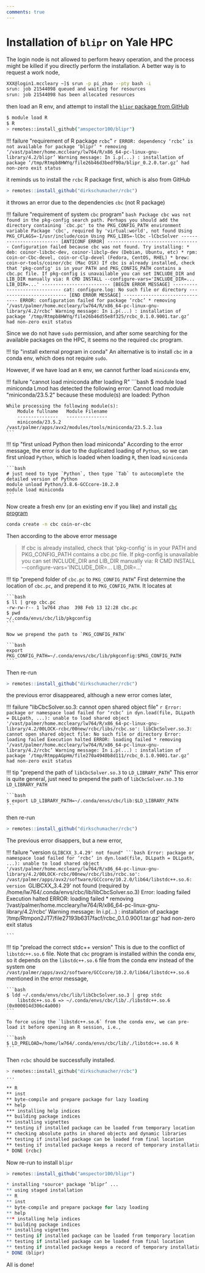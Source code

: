 ```yaml
---
comments: true
---
```


# Installation of `blipr` on Yale HPC

The login node is not allowed to perform heavy operation, and the process might be killed if you directly perform the installation. A better way is to request a work node,

```bash
XXX@login1.mccleary ~]$ srun -p pi_zhao --pty bash -i
srun: job 21544098 queued and waiting for resources
srun: job 21544098 has been allocated resources
```

then load an R env, and attempt to install the [`blipr` package from GitHub](https://github.com/amspector100/blipr)

```bash
$ module load R
$ R
> remotes::install_github("amspector100/blipr")
```

!!! failure "requirement of R package `rcbc`"
    ```r
    ERROR: dependency ‘rcbc’ is not available for package ‘blipr’
    * removing ‘/vast/palmer/home.mccleary/lw764/R/x86_64-pc-linux-gnu-library/4.2/blipr’
    Warning message:
    In i.p(...) :
    installation of package ‘/tmp/Rtmpb8HWYq/file26b46d3bedf90a/blipr_0.2.0.tar.gz’ had non-zero exit status
    ```

it reminds us to install the `rcbc` R package first, which is also from GitHub

```r
> remotes::install_github("dirkschumacher/rcbc")
```

it throws an error due to the dependencies `cbc` (not R package)

!!! failure "requirement of system `cbc` program"
    ```bash
    Package cbc was not found in the pkg-config search path.
    Perhaps you should add the directory containing `cbc.pc'
    to the PKG_CONFIG_PATH environment variable
    Package 'cbc', required by 'virtual:world', not found
    Using PKG_CFLAGS=-I/usr/include/coin
    Using PKG_LIBS=-lCbc -lCbcSolver
    ------------------------- [ANTICONF ERROR] ----------------------------------
    Configuration failed because cbc was not found. Try installing:
    * deb: coinor-libcbc-dev, coinor-libclp-dev (Debian, Ubuntu, etc)
    * rpm: coin-or-Cbc-devel, coin-or-Clp-devel (Fedora, CentOS, RHEL)
    * brew: coin-or-tools/coinor/cbc (Mac OSX)
    If cbc is already installed, check that 'pkg-config' is in your
    PATH and PKG_CONFIG_PATH contains a cbc.pc file. If pkg-config
    is unavailable you can set INCLUDE_DIR and LIB_DIR manually via:
    R CMD INSTALL --configure-vars='INCLUDE_DIR=... LIB_DIR=...'
    ------------------------- [BEGIN ERROR MESSAGE] -----------------------------
    cat: configure.log: No such file or directory
    ------------------------- [END ERROR MESSAGE] -------------------------------
    ERROR: configuration failed for package ‘rcbc’
    * removing ‘/vast/palmer/home.mccleary/lw764/R/x86_64-pc-linux-gnu-library/4.2/rcbc’
    Warning message:
    In i.p(...) :
    installation of package ‘/tmp/Rtmpb8HWYq/file26b46d55e8f325/rcbc_0.1.0.9001.tar.gz’ had non-zero exit status
    ```

Since we do not have `sudo` permission, and after some searching for the available packages on the HPC, it seems no the required `cbc` program.

!!! tip "install external program in conda"
    An alternative is to install `cbc` in a conda env, which does not require `sudo`.

However, if we have load an `R` env, we cannot further load `miniconda` env, 

!!! failure "cannot load miniconda after loading R"
    ```bash
    $ module load miniconda
    Lmod has detected the following error:  Cannot load module "miniconda/23.5.2" because these module(s) are loaded:
    Python

    While processing the following module(s):
        Module fullname   Module Filename
        ---------------   ---------------
        miniconda/23.5.2  /vast/palmer/apps/avx2/modules/tools/miniconda/23.5.2.lua
    ```

!!! tip "first unload Python then load miniconda"
    According to the error message, the error is due to the duplicated loading of `Python`, so we can first unload `Python`, which is loaded when loading `R`, then load `miniconda`

    ```bash
    # just need to type `Python`, then type `Tab` to autocomplete the detailed version of Python
    module unload Python/3.8.6-GCCcore-10.2.0
    module load miniconda
    ```

Now create a fresh env (or an existing env if you like) and install [`cbc` program](https://github.com/coin-or/Cbc)


```bash
conda create -n cbc coin-or-cbc
```

Then according to the above error message

> If cbc is already installed, check that 'pkg-config' is in your
    PATH and PKG_CONFIG_PATH contains a cbc.pc file. If pkg-config
    is unavailable you can set INCLUDE_DIR and LIB_DIR manually via:
    R CMD INSTALL --configure-vars='INCLUDE_DIR=... LIB_DIR=...'


!!! tip "prepend folder of `cbc.pc` to `PKG_CONFIG_PATH`"
    First determine the location of `cbc.pc`, and prepend it to `PKG_CONFIG_PATH`. It locates at

    ```bash
    $ ll | grep cbc.pc
    -rw-rw-r-- 1 lw764 zhao  398 Feb 13 12:28 cbc.pc
    $ pwd
    ~/.conda/envs/cbc/lib/pkgconfig
    ```

    Now we prepend the path to `PKG_CONFIG_PATH`

    ```bash
    export PKG_CONFIG_PATH=~/.conda/envs/cbc/lib/pkgconfig:$PKG_CONFIG_PATH
    ```


Then re-run

```r
> remotes::install_github("dirkschumacher/rcbc")
```

the previous error disappeared, although a new error comes later,

!!! failure "libCbcSolver.so.3: cannot open shared object file"
    ```r
    Error: package or namespace load failed for ‘rcbc’ in dyn.load(file, DLLpath = DLLpath, ...):
    unable to load shared object '/vast/palmer/home.mccleary/lw764/R/x86_64-pc-linux-gnu-library/4.2/00LOCK-rcbc/00new/rcbc/libs/rcbc.so':
    libCbcSolver.so.3: cannot open shared object file: No such file or directory
    Error: loading failed
    Execution halted
    ERROR: loading failed
    * removing ‘/vast/palmer/home.mccleary/lw764/R/x86_64-pc-linux-gnu-library/4.2/rcbc’
    Warning message:
    In i.p(...) :
    installation of package ‘/tmp/RtmppAGpHm/file270a4940b8d111/rcbc_0.1.0.9001.tar.gz’ had non-zero exit status
    ```    

!!! tip "prepend the path of `libCbcSolver.so.3` to `LD_LIBRARY_PATH`"
    This error is quite general, just need to prepend the path of `libCbcSolver.so.3` to `LD_LIBRARY_PATH`

    ```bash
    $ export LD_LIBRARY_PATH=~/.conda/envs/cbc/lib:$LD_LIBRARY_PATH
    ```

then re-run

```r
> remotes::install_github("dirkschumacher/rcbc")
```

The previous error disappers, but a new error,

!!! failure "version `GLIBCXX_3.4.29' not found"
    ```bash
    Error: package or namespace load failed for ‘rcbc’ in dyn.load(file, DLLpath = DLLpath, ...):
    unable to load shared object '/vast/palmer/home.mccleary/lw764/R/x86_64-pc-linux-gnu-library/4.2/00LOCK-rcbc/00new/rcbc/libs/rcbc.so':
    /vast/palmer/apps/avx2/software/GCCcore/10.2.0/lib64/libstdc++.so.6: version `GLIBCXX_3.4.29' not found (required by /home/lw764/.conda/envs/cbc/lib/libCbcSolver.so.3)
    Error: loading failed
    Execution halted
    ERROR: loading failed
    * removing ‘/vast/palmer/home.mccleary/lw764/R/x86_64-pc-linux-gnu-library/4.2/rcbc’
    Warning message:
    In i.p(...) :
    installation of package ‘/tmp/Rtmpon2JT7/file27193b6317facf/rcbc_0.1.0.9001.tar.gz’ had non-zero exit status

    ```

!!! tip "preload the correct stdc++ version"
    This is due to the conflict of `libstdc++.so.6` file. Note that `cbc` program is installed within the conda env, so it depends on the `libstdc++.so.6` file from the conda env instead of the system one `/vast/palmer/apps/avx2/software/GCCcore/10.2.0/lib64/libstdc++.so.6` mentioned in the error message,

    ```bash
    $ ldd ~/.conda/envs/cbc/lib/libCbcSolver.so.3 | grep stdc
        libstdc++.so.6 => ~/.conda/envs/cbc/lib/./libstdc++.so.6 (0x000014d306c4a000)
    ```

    To force using the `libstdc++.so.6` from the conda env, we can pre-load it before opening an R session, i.e.,

    ```bash
    $ LD_PRELOAD=/home/lw764/.conda/envs/cbc/lib/./libstdc++.so.6 R
    ```

Then `rcbc` should be successfully installed.

```bash
> remotes::install_github("dirkschumacher/rcbc")
...

** R
** inst
** byte-compile and prepare package for lazy loading
** help
*** installing help indices
** building package indices
** installing vignettes
** testing if installed package can be loaded from temporary location
** checking absolute paths in shared objects and dynamic libraries
** testing if installed package can be loaded from final location
** testing if installed package keeps a record of temporary installation path
* DONE (rcbc)
```

Now re-run to install `blipr`

```R
> remotes::install_github("amspector100/blipr")

* installing *source* package ‘blipr’ ...
** using staged installation
** R
** inst
** byte-compile and prepare package for lazy loading
** help
*** installing help indices
** building package indices
** installing vignettes
** testing if installed package can be loaded from temporary location
** testing if installed package can be loaded from final location
** testing if installed package keeps a record of temporary installation path
* DONE (blipr)
```

All is done!